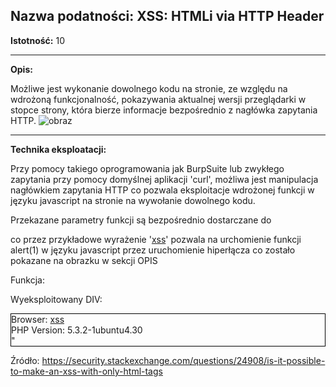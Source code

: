 ## Nazwa podatności: XSS: HTMLi via HTTP Header

**Istotność:** 10

---

**Opis:**

Możliwe jest wykonanie dowolnego kodu na stronie, ze względu na wdrożoną funkcjonalność, pokazywania aktualnej wersji przeglądarki w stopce strony, która bierze informacje bezpośrednio z nagłówka zapytania HTTP.
![obraz](https://github.com/GrzechuG/PWR-CBE-BAW-mutillidae-2024/assets/93217316/9749f1db-7eb0-4890-8332-7b1b0e1de1c0)



---

**Technika eksploatacji:**

Przy pomocy takiego oprogramowania jak BurpSuite lub zwykłego zapytania przy pomocy domyślnej aplikacji 'curl', możliwa jest manipulacja nagłówkiem zapytania HTTP co pozwala eksploitacje wdrożonej funkcji w języku javascript na stronie na wywołanie dowolnego kodu. 

Przekazane parametry funkcji są bezpośrednio dostarczane do <div ReflectedXSSExecutionPoint="1" class="footer"> co przez przykładowe wyrażenie '<a href=javascript:alert(1)>xss</a>' pozwala na urchomienie funkcji alert(1) w języku javascript przez uruchomienie hiperłącza co zostało pokazane na obrazku w sekcji OPIS

Funkcja:
<script type="text/javascript">
$(function() {
		$('[ReflectedXSSExecutionPoint]').attr("title", "");
		$('[ReflectedXSSExecutionPoint]').balloon();
	});
 </script>
 
Wyeksploitowany DIV:
<div style="border: 1px solid black;">
<div ReflectedXSSExecutionPoint="1" class="footer">Browser: <a href=javascript:alert(1)>xss</a></div>
<div class="footer">PHP Version: 5.3.2-1ubuntu4.30</div>"
</div>
 
Źródło: https://security.stackexchange.com/questions/24908/is-it-possible-to-make-an-xss-with-only-html-tags
